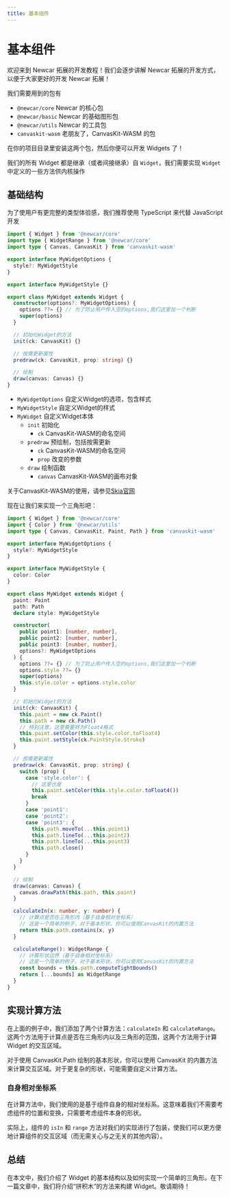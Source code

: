 ```yaml
---
title: 基本组件
---
```


# 基本组件

欢迎来到 Newcar 拓展的开发教程！我们会逐步讲解 Newcar 拓展的开发方式，以便于大家更好的开发 Newcar 拓展！

我们需要用到的包有

- `@newcar/core` Newcar 的核心包
- `@newcar/basic` Newcar 的基础图形包
- `@newcar/utils` Newcar 的工具包
- `canvaskit-wasm` 老朋友了，CanvasKit-WASM 的包

在你的项目目录里安装这两个包，然后你便可以开发 Widgets 了！

我们的所有 Widget 都是继承（或者间接继承）自 `Widget`，我们需要实现 `Widget` 中定义的一些方法供内核操作

## 基础结构

为了使用户有更完整的类型体验感，我们推荐使用 TypeScript 来代替 JavaScript 开发

```typescript
import { Widget } from '@newcar/core'
import type { WidgetRange } from '@newcar/core'
import type { Canvas, CanvasKit } from 'canvaskit-wasm'

export interface MyWidgetOptions {
  style?: MyWidgetStyle
}

export interface MyWidgetStyle {}

export class MyWidget extends Widget {
  constructor(options?: MyWidgetOptions) {
    options ??= {} // 为了防止用户传入空的options,我们这里加一个判断
    super(options)
  }

  // 初始化Widget的方法
  init(ck: CanvasKit) {}

  // 按需更新属性
  predraw(ck: CanvasKit, prop: string) {}

  // 绘制
  draw(canvas: Canvas) {}
}
```

- `MyWidgetOptions` 自定义Widget的选项，包含样式
- `MyWidgetStyle` 自定义Widget的样式
- `MyWidget` 自定义Widget本体
  - `init` 初始化
    - `ck` CanvasKit-WASM的命名空间
  - `predraw` 预绘制，包括按需更新
    - `ck` CanvasKit-WASM的命名空间
    - `prop` 改变的参数
  - `draw` 绘制函数
    - `canvas` CanvasKit-WASM的画布对象

关于CanvasKit-WASM的使用，请参见[Skia官网](https://skia.org)

现在让我们来实现一个三角形吧：

```typescript
import { Widget } from '@newcar/core'
import { Color } from '@newcar/utils'
import type { Canvas, CanvasKit, Paint, Path } from 'canvaskit-wasm'

export interface MyWidgetOptions {
  style?: MyWidgetStyle
}

export interface MyWidgetStyle {
  color: Color
}

export class MyWidget extends Widget {
  paint: Paint
  path: Path
  declare style: MyWidgetStyle

  constructor(
    public point1: [number, number],
    public point2: [number, number],
    public point3: [number, number],
    options?: MyWidgetOptions
  ) {
    options ??= {} // 为了防止用户传入空的options,我们这里加一个判断
    options.style ??= {}
    super(options)
    this.style.color = options.style.color
  }

  // 初始化Widget的方法
  init(ck: CanvasKit) {
    this.paint = new ck.Paint()
    this.path = new ck.Path()
    // 特别注意，这里需要转为Float4格式
    this.paint.setColor(this.style.color.toFloat4)
    this.paint.setStyle(ck.PaintStyle.Stroke)
  }

  // 按需更新属性
  predraw(ck: CanvasKit, prop: string) {
    switch (prop) {
      case 'style.color': {
        // 这里也是
        this.paint.setColor(this.style.color.toFloat4())
        break
      }
      case 'point1':
      case 'point2':
      case 'point3': {
        this.path.moveTo(...this.point1)
        this.path.lineTo(...this.point2)
        this.path.lineTo(...this.point3)
        this.path.close()
      }
    }
  }

  // 绘制
  draw(canvas: Canvas) {
    canvas.drawPath(this.path, this.paint)
  }

  calculateIn(x: number, y: number) {
    // 计算点是否在三角形内（基于自身相对坐标系）
    // 这是一个简单的例子，对于基本形状，你可以使用CanvasKit的内置方法
    return this.path.contains(x, y)
  }

  calculateRange(): WidgetRange {
    // 计算形状边界（基于自身相对坐标系）
    // 这是一个简单的例子，对于基本形状，你可以使用CanvasKit的内置方法
    const bounds = this.path.computeTightBounds()
    return [...bounds] as WidgetRange
  }
}
```

## 实现计算方法

在上面的例子中，我们添加了两个计算方法：`calculateIn` 和 `calculateRange`。这两个方法用于计算点是否在三角形内以及三角形的范围，这两个方法用于计算 Widget 的交互区域。

对于使用 CanvasKit.Path 绘制的基本形状，你可以使用 CanvasKit 的内置方法来计算交互区域。对于更复杂的形状，可能需要自定义计算方法。

### 自身相对坐标系

在计算方法中，我们使用的是基于组件自身的相对坐标系。这意味着我们不需要考虑组件的位置和变换，只需要考虑组件本身的形状。

实际上，组件的 `isIn` 和 `range` 方法对我们的实现进行了包装，使我们可以更方便地计算组件的交互区域（而无需关心与之无关的其他内容）。

## 总结

在本文中，我们介绍了 Widget 的基本结构以及如何实现一个简单的三角形。在下一篇文章中，我们将介绍“拼积木”的方法来构建 Widget。敬请期待！